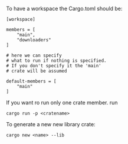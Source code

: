 To have a workspace the Cargo.toml should be:

```
[workspace]

members = [
    "main",
    "downloaders"
]

# here we can specify 
# what to run if nothing is specified.
# If you don't specify it the 'main'
# crate will be assumed

default-members = [
    "main"
]

```


If you want ro run only one crate member. run

```
cargo run -p <cratename>
```

To generate a new  new library crate:

```
cargo new <name> --lib
```